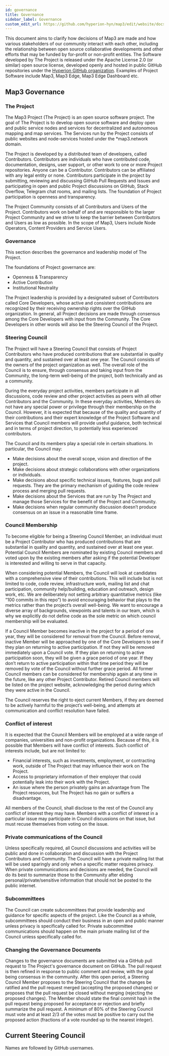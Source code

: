 ```yaml
---
id: governance
title: Governance
sidebar_label: Governance
custom_edit_url: https://github.com/hyperion-hyn/map3/edit/website/docs/governance.md
---
```


This document aims to clarify how decisions of Map3 are made and how various
stakeholders of our community interact with each other, including the relationship 
between open source collaborative developments and other efforts that may be funded by
for-profit or non-profit entities. The Software developed by The Project is released 
under the Apache License 2.0 (or similar) open source license, developed openly and hosted 
in public GitHub repositories under the [Hyperion GitHub organization](https://github.com/hyperion-hyn).
Examples of Project Software include Map3, Map3 Edge, Map3 Edge Dashboard etc. 

## Map3 Governance

### The Project
The Map3 Project (The Project) is an open source software project. The goal of The Project is to develop open source software and deploy open and public service nodes and services for decentralized and autonomous
mapping and map services. The Services run by the Project consists of public websites and node-services
hosted under the *map3.network domain.

The Project is developed by a distributed team of developers, called Contributors. 
Contributors are individuals who have contributed code, documentation, designs, user support, 
or other work to one or more Project repositories. Anyone can be a Contributor. 
Contributors can be affiliated with any legal entity or none. Contributors participate in the 
project by submitting, reviewing and discussing GitHub Pull Requests and Issues and participating 
in open and public Project discussions on GitHub, Stack Overflow, Telegram chat rooms, and mailing lists. 
The foundation of Project participation is openness and transparency.


The Project Community consists of all Contributors and Users of the Project. 
Contributors work on behalf of and are responsible to the larger Project Community and 
we strive to keep the barrier between Contributors and Users as low as possible. In the scope of Map3, 
Users include Node Operators, Content Providers and Service Users. 

### Governance

This section describes the governance and leadership model of The Project.

The foundations of Project governance are:

-   Openness & Transparency
-   Active Contribution
-   Institutional Neutrality

The Project leadership is provided by a designated subset of Contributors called Core Developers, whose 
active and consistent contributions are recognized by their receiving ownership rights over the GitHub organization.
In general, all Project decisions are made through consensus among the Core Developers with input from the
Community. The Core Developers in other words will also be the Steering Council of the Project. 

### Steering Council
The Project will have a Steering Council that consists of Project Contributors who have 
produced contributions that are  substantial in quality  and quantity, and sustained over 
at least one year. The Council consists of the owners of the project organization as well. 
The overall role of the Council is to ensure, through consensus and taking input from the 
Community, the long-term well-being of the project, both technically and as a community.

During the everyday project activities, members participate in all
discussions, code review and other project activities as peers with all other
Contributors and the Community. In these everyday activities, Members
do not have any special power or privilege through their membership on the
Council. However, it is expected that because of the quality and quantity of
their contributions and their expert knowledge of the Project Software and
Services that Council members will provide useful guidance, both technical and
in terms of project direction, to potentially less experienced contributors.

The Council and its members play a special role in certain situations.
In particular, the Council may:

-   Make decisions about the overall scope, vision and direction of the
    project.
-   Make decisions about strategic collaborations with other organizations or
    individuals.
-   Make decisions about specific technical issues, features, bugs and pull
    requests. They are the primary mechanism of guiding the code review process
    and merging pull requests.
-   Make decisions about the Services that are run by The Project and manage
    those Services for the benefit of the Project and Community.
-   Make decisions when regular community discussion doesn’t produce consensus
    on an issue in a reasonable time frame.

### Council Membership

To become eligible for being a Steering Council Member, an individual must be a
Project Contributor who has produced contributions that are substantial in
quality and quantity, and sustained over at least one year. Potential Council Members 
are nominated by existing Council members and voted upon by the existing members after asking 
if the potential Developer is interested and willing to serve in that capacity.

When considering potential Members, the Council will look at candidates with a
comprehensive view of their contributions. This will include but is not limited
to code, code review, infrastructure work, mailing list and chat participation,
community help/building, education and outreach, design work, etc. We are
deliberately not setting arbitrary quantitative metrics (like “100 commits in
this repo”) to avoid encouraging behavior that plays to the metrics rather than
the project’s overall well-being. We want to encourage a diverse array of
backgrounds, viewpoints and talents in our team, which is why we explicitly do
not define code as the sole metric on which council membership will be
evaluated.

If a Council Member becomes inactive in the project for a period of one year,
they will be considered for removal from the Council. Before removal, inactive
Member will be approached by one of the Core Developers to see if they plan on returning to
active participation. If not they will be removed immediately upon a Council
vote. If they plan on returning to active participation soon, they will be
given a grace period of one year. If they don’t return to active participation
within that time period they will be removed by vote of the Council without
further grace period. All former Council members can be considered for
membership again at any time in the future, like any other Project Contributor.
 Retired Council members will be listed on the project website, acknowledging
the period during which they were active in the Council.

The Council reserves the right to eject current Members, 
if they are deemed to be actively harmful to the project’s well-being, and
attempts at communication and conflict resolution have failed.

### Conflict of interest

It is expected that the Council Members will be employed at a wide
range of companies, universities and non-profit organizations. Because of this,
it is possible that Members will have conflict of interests. Such conflict of
interests include, but are not limited to:

-   Financial interests, such as investments, employment, or contracting work,
    outside of The Project that may influence their work on The Project.
-   Access to proprietary information of their employer that could potentially
    leak into their work with the Project.
-   An issue where the person privately gains an advantage from The Project
    resources, but The Project has no gain or suffers a disadvantage.

All members of the Council, shall disclose to the rest of the
Council any conflict of interest they may have. Members with a conflict of
interest in a particular issue may participate in Council discussions on that
issue, but must recuse themselves from voting on the issue. 

### Private communications of the Council

Unless specifically required, all Council discussions and activities will be
public and done in collaboration and discussion with the Project Contributors
and Community. The Council will have a private mailing list that will be used
sparingly and only when a specific matter requires privacy. When private
communications and decisions are needed, the Council will do its best to
summarize those to the Community after eliding personal/private/sensitive
information that should not be posted to the public internet.

### Subcommittees

The Council can create subcommittees that provide leadership and guidance for
specific aspects of the project. Like the Council as a whole, subcommittees
should conduct their business in an open and public manner unless privacy is
specifically called for. Private subcommittee communications should happen on
the main private mailing list of the Council unless specifically called for.

### Changing the Governance Documents
Changes to the governance documents are submitted via a GitHub pull
request to The Project's governance document on GitHub. The pull request 
is then refined in response to public comment and review, with the goal 
being consensus in the community.  After this open period, a Steering Council 
Member proposes to the Steering Council that the changes be ratified and the 
pull request merged (accepting the proposed changes) or proposes that the pull 
request be closed without merging (rejecting the proposed changes). The Member
should state the final commit hash in the pull request being proposed for acceptance 
or rejection and briefly summarize the pull request. A minimum of 80% of the 
Steering Council must vote and at least 2/3 of the votes must be positive to 
carry out the proposed action (fractions of a vote rounded up to the nearest 
integer).

## Current Steering Council

Names are followed by GitHub usernames.

